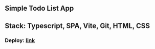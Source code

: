 ## Simple Todo List App

## Stack: Typescript, SPA, Vite, Git, HTML, CSS

### Deploy: [link](https://raenlin-todolist-app.netlify.app/)
